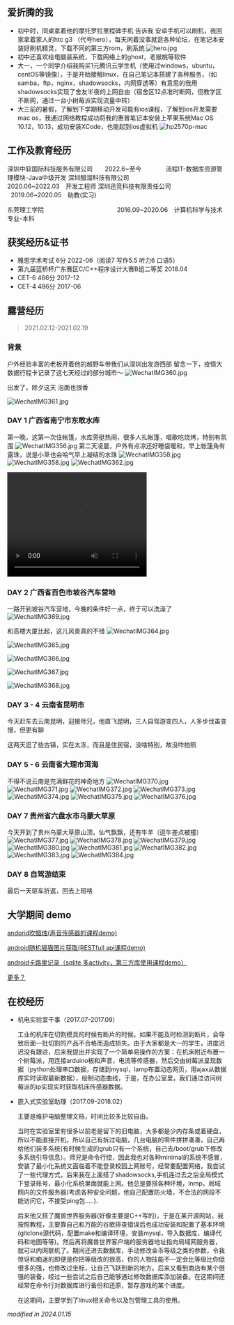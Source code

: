## 爱折腾的我

* 初中时，同桌拿着他的摩托罗拉里程碑手机 告诉我 安卓手机可以刷机，我回家拿着家人的htc g3 （代号hero），每天闲着没事就逛各种论坛，在笔记本安装好刷机精灵，下载不同的第三方rom，刷系统
![hero.jpg](/img/heroright.jpg)
* 初中还喜欢给电脑装系统，下载网络上的ghost，老猴桃等软件
* 大一，一个同学介绍我购买1元腾讯云学生机（使用过windows，ubuntu，centOS等镜像），于是开始接触linux，在自己笔记本搭建了各种服务，（如samba，ftp，nginx，shadowsocks，内网穿透等）有意思的我用shadowsocks实现了舍友半夜的上网自由（宿舍区12点准时断网，但教学区不断网，通过一台小树莓派实现流量中转）
* 大三前的暑假，了解到下学期移动开发可能有ios课程，了解到ios开发需要mac os，我通过网络教程成功将我的惠普笔记本安装上苹果系统Mac OS 10.12，10.13，成功安装XCode，也能起到ios虚拟机
![hp2570p-mac](/img/post-bg-2018-05-10-macos.jpeg)

## 工作及教育经历

深圳中软国际科技服务有限公司&emsp;&emsp;2022.6~至今&emsp;&emsp;&emsp;&emsp;流程IT-数据库资源管理模块-Java中级开发
深圳醋溜科技有限公司&emsp;&emsp;&emsp;&emsp;&emsp;&emsp;&emsp;2020.06~2022.03&emsp;开发工程师
深圳迅竞科技有限责任公司&emsp;&emsp;&emsp;&emsp;&nbsp;&nbsp;2019.06~2020.05&emsp;助教(实习)

东莞理工学院&emsp;&emsp;&emsp;&emsp;&emsp;&emsp;&emsp;&emsp;&emsp;&emsp;&emsp;&emsp;2016.09~2020.06&emsp;计算机科学与技术专业-本科  

    

    

## 获奖经历&证书

* 雅思学术考试  6分 2022-06（阅读7 写作5.5 听力6 口语5）
* 第九届蓝桥杯广东赛区C/C++程序设计大赛B组二等奖 2018.04
* CET-6 466分 2017-12
* CET-4 486分 2017-06


## 露营经历

> 2021.02.12-2021.02.19 
### 背景
户外经验丰富的老板开着他的越野车带我们从深圳出发游西部
留念一下，疫情大数据行程卡记录了这七天经过的部分城市～
![WechatIMG360.jpg](/img/WechatIMG360.jpg)

出发了，除夕这天 泡面也很香

![WechatIMG361.jpg](/img/WechatIMG361.jpg)

### DAY 1 广西省南宁市东敢水库

第一晚，这第一次住帐篷，水库旁挺热闹，很多人扎帐篷，唱歌吃烧烤，特别有氛围
![WechatIMG356.jpg](/img/WechatIMG356.jpg)
第二天凌晨，户外有点凉还好睡袋暖和，早上帐篷角有露珠，说是小草也会哈气早上凝结的水珠
![WechatIMG358.jpg](/img/WechatIMG358.jpg)
![WechatIMG358.jpg](/img/WechatIMG359.jpg)
![WechatIMG362.jpg](/img/WechatIMG362.jpg)

<video width="320" height="240" controls>
    <source src="/img/2024-01-01 22.43.16.mp4" type="video/mp4">
</video>

### DAY 2 广西省百色市坡谷汽车营地
一路开到坡谷汽车营地，今晚的条件好一点，终于可以洗澡了
![WechatIMG369.jpg](/img/WechatIMG369.jpg)

和高楼大厦比起，这儿风景真的不错
![WechatIMG364.jpg](/img/WechatIMG364.jpg)

![WechatIMG365.jpg](/img/WechatIMG365.jpg)

![WechatIMG366.jpg](/img/WechatIMG366.jpg)

![WechatIMG367.jpg](/img/WechatIMG367.jpg)

![WechatIMG368.jpg](/img/WechatIMG368.jpg)

### DAY 3 - 4 云南省昆明市
今天赶车去云南昆明，迎接师兄，他直飞昆明，三人自驾游变四人，人多步伐虽变慢，但更有聊

这两天逛了些古镇，实在太冻，而且是住民宿，没啥特别，故没咋拍照

### DAY 5 - 6 云南省大理市洱海

不得不说云南是充满鲜花的神奇地方
![WechatIMG370.jpg](/img/WechatIMG370.jpg)
![WechatIMG371.jpg](/img/WechatIMG371.jpg)
![WechatIMG372.jpg](/img/WechatIMG372.jpg)
![WechatIMG373.jpg](/img/WechatIMG373.jpg)
![WechatIMG374.jpg](/img/WechatIMG374.jpg)
![WechatIMG375.jpg](/img/WechatIMG375.jpg)
![WechatIMG376.jpg](/img/WechatIMG376.jpg)

### DAY 7 贵州省六盘水市乌蒙大草原
今天开到了贵州乌蒙大草原山顶，仙气飘飘，还有牛羊（逗牛差点被撞）
![WechatIMG377.jpg](/img/WechatIMG377.jpg)
![WechatIMG378.jpg](/img/WechatIMG378.jpg)
![WechatIMG379.jpg](/img/WechatIMG379.jpg)
![WechatIMG380.jpg](/img/WechatIMG380.jpg)
![WechatIMG381.jpg](/img/WechatIMG381.jpg)
![WechatIMG382.jpg](/img/WechatIMG382.jpg)
![WechatIMG383.jpg](/img/WechatIMG383.jpg)
![WechatIMG384.jpg](/img/WechatIMG384.jpg)

### DAY 8 自驾游结束
最后一天驱车折返，回去上班咯

## 大学期间 demo

[andorid吹蜡烛(声音传感器的课程demo)](https://github.com/Smrtyan/BlowingCandle)

[android随机猫猫图片获取(RESTfull api课程demo)](https://github.com/Smrtyan/MyCatApp)

[android卡路里记录（sqlite,多activity，第三方库使用课程demo）](https://github.com/Smrtyan/CalorieRecorder)

[更多？](https://github.com/Smrtyan)

## 在校经历

* 机电实验室干事（2017.07-2017.09）

    工业的机床在切割模具的时候有断片的时候，如果不能及时检测到断片，会导致后面一批切割的产品不合格而造成损失。由于大家都是大一的学生，进度迟迟没有跟进，后来我提出并实现了一个简单易操作的方案：在机床附近布置一个树莓派，用连接arduino板和声音，电流等传感器，然后交由树莓派呈现数据（python处理串口数据，存储到mysql，lamp布置动态网页，用ajax从数据库实时读取最新数据），绘制动态曲线，于是，在办公室里，我们通过访问树莓派的ip实现实时获取机床传感器数据。

* 嵌入式实验室助理（2017.09-2018.02）

    主要是维护电脑整理文档，时间比较多比较自由。

    当时在实验室里有很多以前老是留下的旧电脑，大多都是少内存条或着硬盘，所以不能直接开机，所以自己有拆过电脑，几台电脑的零件拼拼凑凑，自己再给他们装多系统(有时候生成的grub只有一个系统，自己去/boot/grub下修改多系统引导信息）。师兄是命令行控，因此我也对各种minimal的系统不感冒，安装了最小化系统又面临着不能登录校园上网账号，经常要配置网络，我尝试了一些代理方式，后来我在上面搭了shadowsocks,手机连过去之后全局模式下登录账号，最小化系统里面就能上网。他总是要搭各种环境，lnmp，局域网内的文件服务器(考虑各种安全问题，他自己配置防火墙，不合法的网段不能访问它，不接受ping包.....).

    后来他又搭了魔兽世界服务器(好像主要是C++写的)，于是在某开源网站，我按照教程，主要靠自己和万能的谷歌排查错误后也成功安装和配置了基本环境(gitclone源代码，配置make和编译环境，安装mysql，导入数据库，编译代码和地图等等)。然后再将魔兽世界客户端的服务器地址指向局域网服务器，就可以内网联机了。期间还进去数据库，手动修改金币等级之类的参数，令我惊讶和痴迷的即便是你把等级改的很高，你的人物技能不一定会比等级比你低很多的强，也修改过坐标，让自己飞跃到新的地方。后来又看到商店有某个很强的装备，经过一些尝试之后自己能够通过修改数据库添加装备。在这期间还经常在命令行对数据库进行备份和还原，暂存游戏的某个进度。

    在这期间，主要学到了linux相关命令以及包管理工具的使用。

*modified in 2024.01.15*
